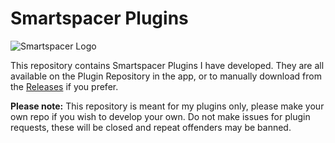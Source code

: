 # Smartspacer Plugins

![Smartspacer Logo](https://i.imgur.com/CfHF7Dkl.png)

This repository contains Smartspacer Plugins I have developed. They are all available on the Plugin Repository in the app, or to manually download from the [Releases](https://github.com/KieronQuinn/SmartspacerPlugins/releases) if you prefer.

**Please note:** This repository is meant for my plugins only, please make your own repo if you wish to develop your own. Do not make issues for plugin requests, these will be closed and repeat offenders may be banned.
